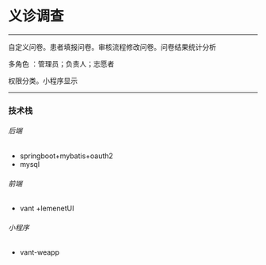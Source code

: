 # 义诊调查
---
自定义问卷。患者填报问卷。审核流程修改问卷。问卷结果统计分析  
  
多角色 ：管理员；负责人；志愿者
  
权限分类。小程序显示

--- 

### 技术栈
###### 后端
- springboot+mybatis+oauth2
- mysql
###### 前端
- vant +lemenetUI
###### 小程序
- vant-weapp
